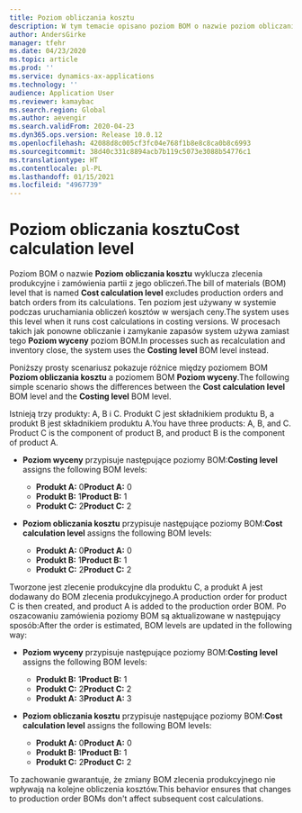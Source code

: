 ```yaml
---
title: Poziom obliczania kosztu
description: W tym temacie opisano poziom BOM o nazwie poziom obliczania kosztu. Ten poziom BOM wyklucza produkcję i zamówienia partii z obliczeń.
author: AndersGirke
manager: tfehr
ms.date: 04/23/2020
ms.topic: article
ms.prod: ''
ms.service: dynamics-ax-applications
ms.technology: ''
audience: Application User
ms.reviewer: kamaybac
ms.search.region: Global
ms.author: aevengir
ms.search.validFrom: 2020-04-23
ms.dyn365.ops.version: Release 10.0.12
ms.openlocfilehash: 42088d8c005cf3fc04e768f1b8e8c8ca0b8c6993
ms.sourcegitcommit: 38d40c331c8894acb7b119c5073e3088b54776c1
ms.translationtype: HT
ms.contentlocale: pl-PL
ms.lasthandoff: 01/15/2021
ms.locfileid: "4967739"
---
```

# <a name="cost-calculation-level"></a><span data-ttu-id="50110-104">Poziom obliczania kosztu</span><span class="sxs-lookup"><span data-stu-id="50110-104">Cost calculation level</span></span>

<span data-ttu-id="50110-105">Poziom BOM o nazwie **Poziom obliczania kosztu** wyklucza zlecenia produkcyjne i zamówienia partii z jego obliczeń.</span><span class="sxs-lookup"><span data-stu-id="50110-105">The bill of materials (BOM) level that is named **Cost calculation level** excludes production orders and batch orders from its calculations.</span></span> <span data-ttu-id="50110-106">Ten poziom jest używany w systemie podczas uruchamiania obliczeń kosztów w wersjach ceny.</span><span class="sxs-lookup"><span data-stu-id="50110-106">The system uses this level when it runs cost calculations in costing versions.</span></span> <span data-ttu-id="50110-107">W procesach takich jak ponowne obliczanie i zamykanie zapasów system używa zamiast tego **Poziom wyceny** poziom BOM.</span><span class="sxs-lookup"><span data-stu-id="50110-107">In processes such as recalculation and inventory close, the system uses the **Costing level** BOM level instead.</span></span>

<span data-ttu-id="50110-108">Poniższy prosty scenariusz pokazuje różnice między poziomem BOM **Poziom obliczania kosztu** a poziomem BOM **Poziom wyceny**.</span><span class="sxs-lookup"><span data-stu-id="50110-108">The following simple scenario shows the differences between the **Cost calculation level** BOM level and the **Costing level** BOM level.</span></span>

<span data-ttu-id="50110-109">Istnieją trzy produkty: A, B i C. Produkt C jest składnikiem produktu B, a produkt B jest składnikiem produktu A.</span><span class="sxs-lookup"><span data-stu-id="50110-109">You have three products: A, B, and C. Product C is the component of product B, and product B is the component of product A.</span></span>

- <span data-ttu-id="50110-110">**Poziom wyceny** przypisuje następujące poziomy BOM:</span><span class="sxs-lookup"><span data-stu-id="50110-110">**Costing level** assigns the following BOM levels:</span></span>

    - <span data-ttu-id="50110-111">**Produkt A:** 0</span><span class="sxs-lookup"><span data-stu-id="50110-111">**Product A:** 0</span></span>
    - <span data-ttu-id="50110-112">**Produkt B:** 1</span><span class="sxs-lookup"><span data-stu-id="50110-112">**Product B:** 1</span></span>
    - <span data-ttu-id="50110-113">**Produkt C:** 2</span><span class="sxs-lookup"><span data-stu-id="50110-113">**Product C:** 2</span></span>

- <span data-ttu-id="50110-114">**Poziom obliczania kosztu** przypisuje następujące poziomy BOM:</span><span class="sxs-lookup"><span data-stu-id="50110-114">**Cost calculation level** assigns the following BOM levels:</span></span>

    - <span data-ttu-id="50110-115">**Produkt A:** 0</span><span class="sxs-lookup"><span data-stu-id="50110-115">**Product A:** 0</span></span>
    - <span data-ttu-id="50110-116">**Produkt B:** 1</span><span class="sxs-lookup"><span data-stu-id="50110-116">**Product B:** 1</span></span>
    - <span data-ttu-id="50110-117">**Produkt C:** 2</span><span class="sxs-lookup"><span data-stu-id="50110-117">**Product C:** 2</span></span>

<span data-ttu-id="50110-118">Tworzone jest zlecenie produkcyjne dla produktu C, a produkt A jest dodawany do BOM zlecenia produkcyjnego.</span><span class="sxs-lookup"><span data-stu-id="50110-118">A production order for product C is then created, and product A is added to the production order BOM.</span></span> <span data-ttu-id="50110-119">Po oszacowaniu zamówienia poziomy BOM są aktualizowane w następujący sposób:</span><span class="sxs-lookup"><span data-stu-id="50110-119">After the order is estimated, BOM levels are updated in the following way:</span></span>

- <span data-ttu-id="50110-120">**Poziom wyceny** przypisuje następujące poziomy BOM:</span><span class="sxs-lookup"><span data-stu-id="50110-120">**Costing level** assigns the following BOM levels:</span></span>

    - <span data-ttu-id="50110-121">**Produkt B:** 1</span><span class="sxs-lookup"><span data-stu-id="50110-121">**Product B:** 1</span></span>
    - <span data-ttu-id="50110-122">**Produkt C:** 2</span><span class="sxs-lookup"><span data-stu-id="50110-122">**Product C:** 2</span></span>
    - <span data-ttu-id="50110-123">**Produkt A:** 3</span><span class="sxs-lookup"><span data-stu-id="50110-123">**Product A:** 3</span></span>

- <span data-ttu-id="50110-124">**Poziom obliczania kosztu** przypisuje następujące poziomy BOM:</span><span class="sxs-lookup"><span data-stu-id="50110-124">**Cost calculation level** assigns the following BOM levels:</span></span>

    - <span data-ttu-id="50110-125">**Produkt A:** 0</span><span class="sxs-lookup"><span data-stu-id="50110-125">**Product A:** 0</span></span>
    - <span data-ttu-id="50110-126">**Produkt B:** 1</span><span class="sxs-lookup"><span data-stu-id="50110-126">**Product B:** 1</span></span>
    - <span data-ttu-id="50110-127">**Produkt C:** 2</span><span class="sxs-lookup"><span data-stu-id="50110-127">**Product C:** 2</span></span>

<span data-ttu-id="50110-128">To zachowanie gwarantuje, że zmiany BOM zlecenia produkcyjnego nie wpływają na kolejne obliczenia kosztów.</span><span class="sxs-lookup"><span data-stu-id="50110-128">This behavior ensures that changes to production order BOMs don't affect subsequent cost calculations.</span></span>
